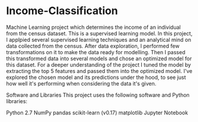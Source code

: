 # Income-Classification
Machine Learning project which determines the income of an individual from the census dataset. This is a supervised learning model. In this project, I applpied several supervised learning techniques and an analytical mind on data collected from the census. After data exploration, I performed few transformations on it to make the data ready for modelling. Then I passed this transformed data into several models and chose an optimized model for this dataset. For a deeper understanding of the project I tuned the model by extracting the top 5 features and passed them into the optimized model. I've explored the chosen model and its predictions under the hood, to see just how well it's performing when considering the data it's given.

Software and Libraries This project uses the following software and Python libraries:

Python 2.7
NumPy
pandas
scikit-learn (v0.17)
matplotlib
Jupyter Notebook
